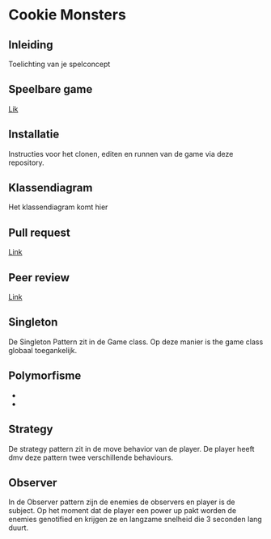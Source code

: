 # Cookie Monsters

## Inleiding

Toelichting van je spelconcept

## Speelbare game

[Lik](https://rebp.github.io/CMTPRG01-8/)

## Installatie

Instructies voor het clonen, editen en runnen van de game via deze repository.

## Klassendiagram

Het klassendiagram komt hier

## Pull request

[Link](https://github.com/Hsnzync/monster-shooter/pull/1)

## Peer review

[Link](https://github.com/Hsnzync/monster-shooter/issues/2)

## Singleton

De Singleton Pattern zit in de Game class. Op deze manier is the game class globaal toegankelijk.

## Polymorfisme

-
-

## Strategy

De strategy pattern zit in de move behavior van de player. De player heeft dmv deze pattern twee verschillende behaviours.


## Observer

In de Observer pattern zijn de enemies de observers en player is de subject. Op het moment dat de player een power up pakt worden de enemies genotified en krijgen ze en langzame snelheid die 3 seconden lang duurt.